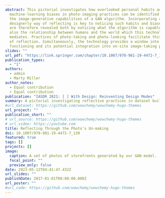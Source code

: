 ```yaml
---
abstract: This pictorial investigates how overlooked personal habits and
  machine-learning biases in photo-imaging practices can be identified through
  the image-generative capabilities of a GAN algorithm. Incorporating a
  designerly way of reflecting is key to noticing such habits and biases. These
  are therefore revealed both by noticing what the algorithm is capable of, yet
  also the relationship between humans and the world which this technology
  mediates. Practices of photo-taking and photo-looking facilitate this process
  of reflection. Simultaneously, the technology provides a window into its
  functioning and its potential integration into on-site image-taking practices.
slides: ""
url_pdf: "https://link.springer.com/chapter/10.1007/978-981-19-4472-7_130"
publication_types:
  - "1"
authors:
  - admin
  - Marty Miller
author_notes:
  - Equal contribution
  - Equal contribution
publication: "IASDR 2021: [ ] With Design: Reinventing Design Modes"
summary: A pictorial investigating reflective practices in dataset building.
#url_dataset: https://github.com/wowchemy/wowchemy-hugo-themes
url_project: ""
publication_short: ""
# url_source: https://github.com/wowchemy/wowchemy-hugo-themes
# url_video: https://youtube.com
title: Reflecting Through the Photo’s Un-making
doi: 10.1007/978-981-19-4472-7_130
featured: true
tags: []
projects: []
image:
  caption: A set of photos of storefronts generated by our GAN model.
  focal_point: ""
  preview_only: false
date: 2023-05-12T04:41:47.432Z
url_slides: ""
publishDate: 2017-01-01T00:00:00.000Z
url_poster: ""
#url_code: https://github.com/wowchemy/wowchemy-hugo-themes
---
```

